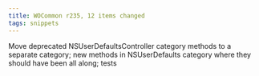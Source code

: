 ```yaml
---
title: WOCommon r235, 12 items changed
tags: snippets
---
```


Move deprecated NSUserDefaultsController category methods to a separate category; new methods in NSUserDefaults category where they should have been all along; tests
